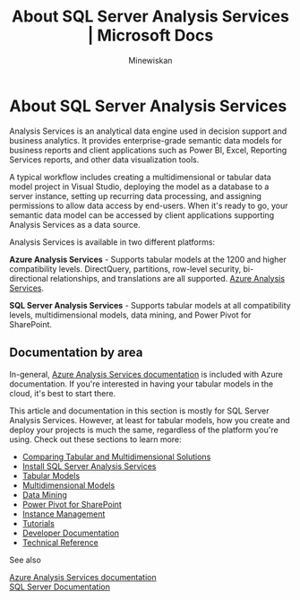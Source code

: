 ﻿---
title: "About SQL Server Analysis Services | Microsoft Docs"
ms.date: "01/26/2018"
ms.prod: analysis-services
ms.prod_service: "analysis-services, azure-analysis-services"
ms.service: ""
ms.component: ""
ms.reviewer: ""
ms.suite: "pro-bi"
ms.custom: ""
ms.technology: 
  
ms.tgt_pltfrm: ""
ms.topic: "get-started-article"
helpviewer_keywords: 
  - "Analysis Services, about Analysis Services - Multidimensional Data"
  - "SSAS"
  - "Analysis Services"
  - "SQL Server Analysis Services, about Analysis Services - Multidimensional Data"
  - "SQL Server Analysis Services"
  - "multidimensional data [Analysis Services]"
  - "SSAS, about Analysis Services - Multidimensional Data"
ms.assetid: 49d186f4-4b4d-4a5a-bb1a-e2699c64a731
caps.latest.revision: 60
author: "Minewiskan"
ms.author: "owend"
manager: "kfile"
ms.workload: "Active"
---
# About SQL Server Analysis Services

Analysis Services is an analytical data engine used in decision support and business analytics. It provides enterprise-grade semantic data models for business reports and client applications such as Power BI, Excel, Reporting Services reports, and other data visualization tools.  

A typical workflow includes creating a multidimensional or tabular data model project in Visual Studio, deploying the model as a database to a server instance, setting up recurring data processing, and assigning permissions to allow data access by end-users. When it's ready to go, your semantic data model can be accessed by client applications supporting Analysis Services as a data source.  

Analysis Services is available in two different platforms: 

**Azure Analysis Services** - Supports tabular models at the 1200 and higher compatibility levels. DirectQuery, partitions, row-level security, bi-directional relationships, and translations are all supported. [Azure Analysis Services](https://docs.microsoft.com/azure/analysis-services/).

**SQL Server Analysis Services** - Supports tabular models at all compatibility levels, multidimensional models, data mining, and Power Pivot for SharePoint.
 
 ## Documentation by area  
In-general, [Azure Analysis Services documentation](https://docs.microsoft.com/azure/analysis-services/) is included with Azure documentation. If you're interested in having your tabular models in the cloud, it's best to start there. 

This article and documentation in this section is mostly for SQL Server Analysis Services. However, at least for tabular models, how you create and deploy your projects is much the same, regardless of the platform you're using. Check out these sections to learn more:

   
*  [Comparing Tabular and Multidimensional Solutions](../analysis-services/comparing-tabular-and-multidimensional-solutions-ssas.md)   
*  [Install SQL Server Analysis Services](../analysis-services/instances/install-windows/install-analysis-services.md)
*  [Tabular Models](../analysis-services/tabular-models/tabular-models-ssas.md)  
*  [Multidimensional Models](../analysis-services/multidimensional-models/multidimensional-models-ssas.md)  
*  [Data Mining](../analysis-services/data-mining/data-mining-ssas.md)  
*  [Power Pivot for SharePoint](../analysis-services/power-pivot-sharepoint/power-pivot-for-sharepoint-ssas.md)  
*  [Instance Management](../analysis-services/instances/analysis-services-instance-management.md)    
*  [Tutorials](../analysis-services/analysis-services-tutorials-ssas.md)   
*  [Developer Documentation](https://msdn.microsoft.com/library/bb500153(SQL.130).aspx)  
*  [Technical Reference](../analysis-services/powershell/technical-reference-ssas.md)

See also

[Azure Analysis Services documentation](https://docs.microsoft.com/azure/analysis-services/)   
[SQL Server Documentation](../sql-server/sql-server-technical-documentation.md)
